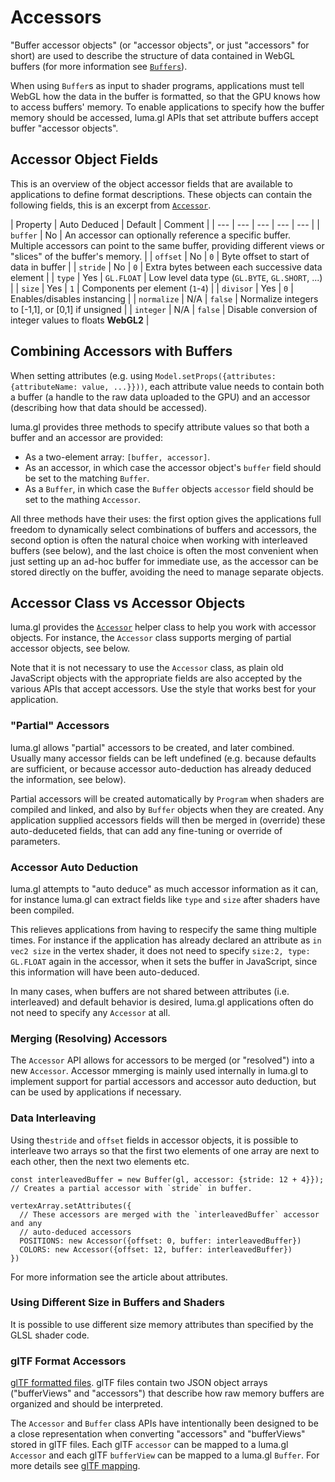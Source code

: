 # Accessors

"Buffer accessor objects" (or "accessor objects", or just "accessors" for short) are used to describe the structure of data contained in WebGL buffers (for more information see [`Buffers`](developers-guide/buffers.md)).

When using `Buffer`s as input to shader programs, applications must tell WebGL how the data in the buffer is formatted, so that the GPU knows how to access buffers' memory. To enable applications to specify how the buffer memory should be accessed, luma.gl APIs that set attribute buffers accept buffer "accessor objects".

## Accessor Object Fields

This is an overview of the object accessor fields that are available to applications to define format descriptions. These objects can contain the following fields, this is an excerpt from [`Accessor`](api-reference/webgl/accessor.md).

| Property    | Auto Deduced | Default    | Comment |
| ---         | ---          | ---        | ---        | ---     |
| `buffer`    | No           | An accessor can optionally reference a specific buffer. Multiple accessors can point to the same buffer, providing different views or "slices" of the buffer's memory. |
| `offset`    | No           | `0`        | Byte offset to start of data in buffer |
| `stride`    | No           | `0`        | Extra bytes between each successive data element |
| `type`      | Yes          | `GL.FLOAT` | Low level data type (`GL.BYTE`, `GL.SHORT`, ...) |
| `size`      | Yes          | `1`        | Components per element (`1`-`4`) |
| `divisor`   | Yes          | `0`        | Enables/disables instancing |
| `normalize` | N/A          | `false`    | Normalize integers to [-1,1], or [0,1] if unsigned |
| `integer`   | N/A          | `false`    | Disable conversion of integer values to floats **WebGL2** |


## Combining Accessors with Buffers

When setting attributes (e.g. using `Model.setProps({attributes: {attributeName: value, ...}}))`, each attribute value needs to contain both a buffer (a handle to the raw data uploaded to the GPU) and an accessor (describing how that data should be accessed).

luma.gl provides three methods to specify attribute values so that both a buffer and an accessor are provided:
* As a two-element array: `[buffer, accessor]`.
* As an accessor, in which case the accessor object's `buffer` field should be set to the matching `Buffer`.
* As a `Buffer`, in which case the `Buffer` objects `accessor` field should be set to the mathing `Accessor`.

All three methods have their uses: the first option gives the applications full freedom to dynamically select combinations of buffers and accessors, the second option is often the natural choice when working with interleaved buffers (see below), and the last choice is often the most convenient when just setting up an ad-hoc buffer for immediate use, as the accessor can be stored directly on the buffer, avoiding the need to manage separate objects.


## Accessor Class vs Accessor Objects

luma.gl provides the [`Accessor`](api-reference/webgl/accessor.md) helper class to help you work with accessor objects. For instance, the `Accessor` class supports merging of partial accessor objects, see below.

Note that it is not necessary to use the `Accessor` class, as plain old JavaScript objects with the appropriate fields are also accepted by the various APIs that accept accessors. Use the style that works best for your application.


### "Partial" Accessors

luma.gl allows "partial" accessors to be created, and later combined. Usually many accessor fields can be left undefined (e.g. because defaults are sufficient, or because accessor auto-deduction has already deduced the information, see below).

Partial accessors will be created automatically by `Program` when shaders are compiled and linked, and also by `Buffer` objects when they are created. Any application supplied accessors fields will then be merged in (override) these auto-deduceted fields, that can add any fine-tuning or override of parameters.


### Accessor Auto Deduction

luma.gl attempts to "auto deduce" as much accessor information as it can, for instance luma.gl can extract fields like `type` and `size` after shaders have been compiled.

This relieves applications from having to respecify the same thing multiple times. For instance if the application has already declared an attribute as `in vec2 size` in the vertex shader, it does not need to specify `size:2, type: GL.FLOAT` again in the accessor, when it sets the buffer in JavaScript, since this information will have been auto-deduced.

In many cases, when buffers are not shared between attributes (i.e. interleaved) and default behavior is desired, luma.gl applications often do not need to specify any `Accessor` at all.


### Merging (Resolving) Accessors

The `Accessor` API allows for accessors to be merged (or "resolved") into a new `Accessor`. Accessor mmerging is mainly used internally in luma.gl to implement support for partial accessors and accessor auto deduction, but can be used by applications if necessary.


### Data Interleaving

Using the`stride` and `offset` fields in accessor objects, it is possible to interleave two arrays so that the first two elements of one array are next to each other, then the next two elements etc.

```
const interleavedBuffer = new Buffer(gl, accessor: {stride: 12 + 4}}); // Creates a partial accessor with `stride` in buffer.

vertexArray.setAttributes({
  // These accessors are merged with the `interleavedBuffer` accessor and any
  // auto-deduced accessors
  POSITIONS: new Accessor({offset: 0, buffer: interleavedBuffer})
  COLORS: new Accessor({offset: 12, buffer: interleavedBuffer})
})
```

For more information see the article about attributes.


### Using Different Size in Buffers and Shaders

It is possible to use different size memory attributes than specified by the GLSL shader code.


### glTF Format Accessors

[glTF formatted files](https://www.khronos.org/gltf/). glTF files contain two JSON object arrays ("bufferViews" and "accessors") that describe how raw memory buffers are organized and should be interpreted.

The `Accessor` and `Buffer` class APIs have intentionally been designed to be a close representation when converting "accessors" and "bufferViews" stored in glTF files. Each glTF `accessor` can be mapped to a luma.gl `Accessor` and each glTF `bufferView` can be mapped to a luma.gl `Buffer`. For more details see [glTF mapping]().
